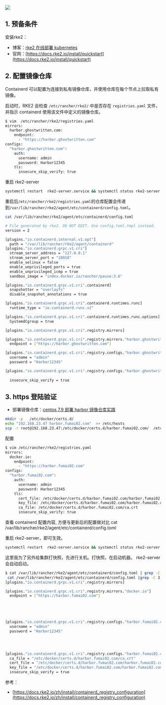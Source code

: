 
![](https://i-blog.csdnimg.cn/blog_migrate/82c941e0c195bdc5262755bd92d3ea56.png)




## 1. 预备条件

安装rke2：

- 博客：[rke2 在线部署 kubernetes](https://blog.csdn.net/xixihahalelehehe/article/details/132105488)
- 官网：[https://docs.rke2.io/install/quickstart](https://docs.rke2.io/install/quickstart)


##  2. 配置镜像仓库
Containerd 可以配置为连接到私有镜像仓库，并使用仓库在每个节点上拉取私有镜像。

启动时，RKE2 会检查 `/etc/rancher/rke2/` 中是否存在 `registries.yaml` 文件，并指示 containerd 使用该文件中定义的镜像仓库。

```bash
$ vim  /etc/rancher/rke2/registries.yaml
mirrors:
  harbor.ghostwritten.com:
    endpoint:
      - "https://harbor.ghostwritten.com"
configs:
  "harbor.ghostwritten.com":
    auth:
      username: admin 
      password: Harbor12345 
    tls:
      insecure_skip_verify: true 
```
重启 rke2-server

```bash
systemctl restart  rke2-server.service && systemctl status rke2-server.service
```
重启后`/etc/rancher/rke2/registries.yaml`的仓库配置会传递到`/var/lib/rancher/rke2/agent/etc/containerd/config.toml`。

```bash
cat /var/lib/rancher/rke2/agent/etc/containerd/config.toml

# File generated by rke2. DO NOT EDIT. Use config.toml.tmpl instead.
version = 2

[plugins."io.containerd.internal.v1.opt"]
  path = "/var/lib/rancher/rke2/agent/containerd"
[plugins."io.containerd.grpc.v1.cri"]
  stream_server_address = "127.0.0.1"
  stream_server_port = "10010"
  enable_selinux = false
  enable_unprivileged_ports = true
  enable_unprivileged_icmp = true
  sandbox_image = "index.docker.io/rancher/pause:3.6"

[plugins."io.containerd.grpc.v1.cri".containerd]
  snapshotter = "overlayfs"
  disable_snapshot_annotations = true

[plugins."io.containerd.grpc.v1.cri".containerd.runtimes.runc]
  runtime_type = "io.containerd.runc.v2"

[plugins."io.containerd.grpc.v1.cri".containerd.runtimes.runc.options]
  SystemdCgroup = true

[plugins."io.containerd.grpc.v1.cri".registry.mirrors]

[plugins."io.containerd.grpc.v1.cri".registry.mirrors."harbor.ghostwritten.com"]
  endpoint = ["https://harbor.ghostwritten.com"]

[plugins."io.containerd.grpc.v1.cri".registry.configs."harbor.ghostwritten.com".auth]
  username = "admin"
  password = "Harbor12345"

[plugins."io.containerd.grpc.v1.cri".registry.configs."harbor.ghostwritten.com".tls]
  
  insecure_skip_verify = true

```

## 3. https 登陆验证
- 部署镜像仓库：[centos 7.9 部署 harbor 镜像仓库实践](https://ghostwritten.blog.csdn.net/article/details/127920005)

```bash
mkdir -p   /etc/docker/certs.d/
echo "192.168.23.47 harbor.fumai02.com"  >> /etc/hosts
scp -r root@192.168.23.47:/etc/docker/certs.d/harbor.fumai02.com/  /etc/docker/certs.d/
```
配置

```bash
$ vim /etc/rancher/rke2/registries.yaml
mirrors:
  docker.io:
    endpoint:
      - "https://harbor.fumai02.com"
configs:
  "harbor.fumai02.com":
    auth:
      username: admin
      password: Harbor12345
    tls:
      cert_file: /etc/docker/certs.d/harbor.fumai02.com/harbor.fumai02.com.cert
      key_file: /etc/docker/certs.d/harbor.fumai02.com/harbor.fumai02.com.key
      ca_file: /etc/docker/certs.d/harbor.fumai02.com/ca.crt
      insecure_skip_verify: true
```

查看 containerd 配置内容, 方便与更新后的配置做对比
 cat /var/lib/rancher/rke2/agent/etc/containerd/config.toml 

重启 rke2-server，即可生效。

```bash
systemctl restart  rke2-server.service && systemctl status rke2-server.service
```
这里我为了另外给集群打快照，先进行关机。打快照，在启动机器。 rke2-server 会自动启动。

```bash
$ cat /var/lib/rancher/rke2/agent/etc/containerd/config.toml | grep -C 3 fumai02
 cat /var/lib/rancher/rke2/agent/etc/containerd/config.toml |grep -C 3 fumai02
[plugins."io.containerd.grpc.v1.cri".registry.mirrors]

[plugins."io.containerd.grpc.v1.cri".registry.mirrors."docker.io"]
  endpoint = ["https://harbor.fumai02.com"]





[plugins."io.containerd.grpc.v1.cri".registry.configs."harbor.fumai02.com".auth]
  username = "admin"
  password = "Harbor12345"
  
  


[plugins."io.containerd.grpc.v1.cri".registry.configs."harbor.fumai02.com".tls]
  ca_file = "/etc/docker/certs.d/harbor.fumai02.com/ca.crt"
  cert_file = "/etc/docker/certs.d/harbor.fumai02.com/harbor.fumai02.com.cert"
  key_file = "/etc/docker/certs.d/harbor.fumai02.com/harbor.fumai02.com.key"
  insecure_skip_verify = true
```

参考：

- [https://docs.rke2.io/zh/install/containerd_registry_configuration](https://docs.rke2.io/zh/install/containerd_registry_configuration)
